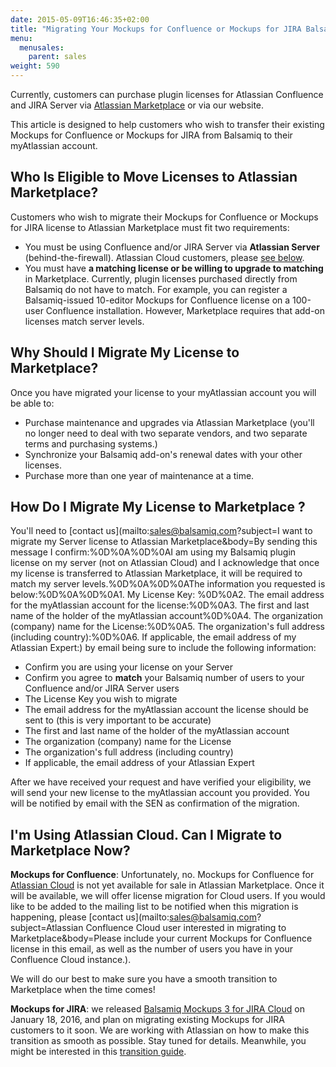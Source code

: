 ```yaml
---
date: 2015-05-09T16:46:35+02:00
title: "Migrating Your Mockups for Confluence or Mockups for JIRA Balsamiq License to Atlassian Marketplace"
menu:
  menusales:
    parent: sales
weight: 590
---
```


Currently, customers can purchase plugin licenses for Atlassian Confluence and JIRA Server via [Atlassian Marketplace](/sales/marketplace/) or via our website.

This article is designed to help customers who wish to transfer their existing Mockups for Confluence or Mockups for JIRA from Balsamiq to their myAtlassian account.

## Who Is Eligible to Move Licenses to Atlassian Marketplace?

Customers who wish to migrate their Mockups for Confluence or Mockups for JIRA license to Atlassian Marketplace must fit two requirements:

*   You must be using Confluence and/or JIRA Server via **Atlassian Server** (behind-the-firewall). Atlassian Cloud customers, please [see below](#i-m-using-atlassian-cloud-can-i-migrate-to-marketplace-now).
*   You must have **a matching license or be willing to upgrade to matching** in Marketplace. Currently, plugin licenses purchased directly from Balsamiq do not have to match. For example, you can register a Balsamiq-issued 10-editor Mockups for Confluence license on a 100-user Confluence installation. However, Marketplace requires that add-on licenses match server levels.

## Why Should I Migrate My License to Marketplace?

Once you have migrated your license to your myAtlassian account you will be able to:

*   Purchase maintenance and upgrades via Atlassian Marketplace (you'll no longer need to deal with two separate vendors, and two separate terms and purchasing systems.)
*   Synchronize your Balsamiq add-on's renewal dates with your other licenses.
*   Purchase more than one year of maintenance at a time.

## How Do I Migrate My License to Marketplace ?

You'll need to [contact us](mailto:sales@balsamiq.com?subject=I want to migrate my Server license to Atlassian Marketplace&body=By sending this message I confirm:%0D%0A%0D%0AI am using my Balsamiq plugin license on my server (not on Atlassian Cloud\) and I acknowledge that once my license is transferred to Atlassian Marketplace, it will be required to match my server levels.%0D%0A%0D%0AThe information you requested is below:%0D%0A%0D%0A1\. My License Key: %0D%0A2\. The email address for the myAtlassian account for the license:%0D%0A3\. The first and last name of the holder of the myAtlassian account%0D%0A4\. The organization (company\) name for the License:%0D%0A5\. The organization's full address (including country\):%0D%0A6\. If applicable, the email address of my Atlassian Expert:) by email being sure to include the following information:

*   Confirm you are using your license on your Server
*   Confirm you agree to **match** your Balsamiq number of users to your Confluence and/or JIRA Server users
*   The License Key you wish to migrate
*   The email address for the myAtlassian account the license should be sent to (this is very important to be accurate)
*   The first and last name of the holder of the myAtlassian account
*   The organization (company) name for the License
*   The organization's full address (including country)
*   If applicable, the email address of your Atlassian Expert

After we have received your request and have verified your eligibility, we will send your new license to the myAtlassian account you provided. You will be notified by email with the SEN as confirmation of the migration.

## I'm Using Atlassian Cloud. Can I Migrate to Marketplace Now?

**Mockups for Confluence**: Unfortunately, no. Mockups for Confluence for [Atlassian Cloud](/sales/atlassiancloud/) is not yet available for sale in Atlassian Marketplace. Once it will be available, we will offer license migration for Cloud users. If you would like to be added to the mailing list to be notified when this migration is happening, please [contact us](mailto:sales@balsamiq.com?subject=Atlassian Confluence Cloud user interested in migrating to Marketplace&body=Please include your current Mockups for Confluence license in this email, as well as the number of users you have in your Confluence Cloud instance.). 

We will do our best to make sure you have a smooth transition to Marketplace when the time comes!

**Mockups for JIRA**: we released [Balsamiq Mockups 3 for JIRA Cloud](https://marketplace.atlassian.com/plugins/com.balsamiq.mockups.jira/cloud/overview) on January 18, 2016, and plan on migrating existing Mockups for JIRA customers to it soon. We are working with Atlassian on how to make this transition as smooth as possible. Stay tuned for details. Meanwhile, you might be interested in this [transition guide](https://docs.balsamiq.com/jira/transition-guide/).